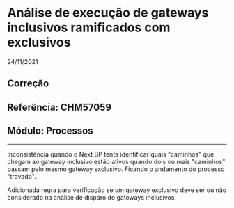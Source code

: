 # Análise de execução de gateways inclusivos ramificados com exclusivos
24/11/2021
## Correção
## Referência: CHM57059
## Módulo: Processos
***

Inconsistência quando o Next BP tenta identificar quais "caminhos" que chegam ao gateway inclusivo estão ativos quando dois ou mais "caminhos" passam pelo mesmo gateway exclusivo. Ficando o andamento do processo "travado".

Adicionada regra para verificação se um gateway exclusivo deve ser ou não considerado na análise de disparo de gateways inclusivos.